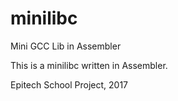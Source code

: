 # minilibc
Mini GCC Lib in Assembler

This is a minilibc written in Assembler.

Epitech School Project,
2017
